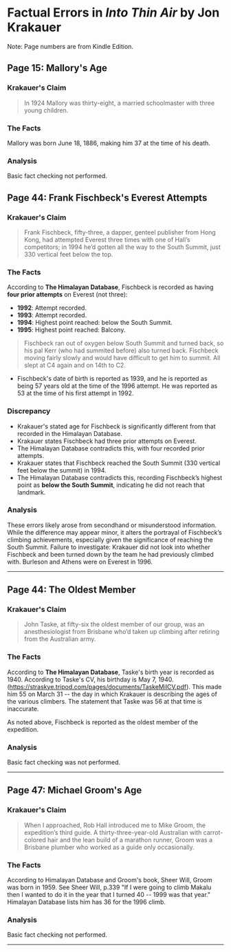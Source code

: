 # Factual Errors in *Into Thin Air* by Jon Krakauer

Note: Page numbers are from Kindle Edition. 

## Page 15: Mallory's Age

### Krakauer's Claim
> In 1924 Mallory was thirty-eight, a married schoolmaster with three young children.

### The Facts
Mallory was born June 18, 1886, making him 37 at the time of his death.

### Analysis
Basic fact checking not performed.


## Page 44: Frank Fischbeck's Everest Attempts

### Krakauer's Claim
> Frank Fischbeck, fifty-three, a dapper, genteel publisher from Hong Kong, had attempted Everest three times with one of Hall’s competitors;
> in 1994 he’d gotten all the way to the South Summit, just 330 vertical feet below the top.

### The Facts
According to **The Himalayan Database**, Fischbeck is recorded as having **four prior attempts** on Everest (not three):  
- **1992**: Attempt recorded.  
- **1993**: Attempt recorded.  
- **1994**: Highest point reached: below the South Summit.  
- **1995**: Highest point reached: Balcony.  

> Fischbeck ran out of oxygen below South Summit and turned back, so his pal Kerr (who had summited before) also turned back. Fischbeck moving fairly slowly and would have difficult to get him to summit. All slept at C4 again and on 14th to C2.
- Fischbeck's date of birth is reported as 1939, and he is reported as being 57 years old at the time of the 1996 attempt.  He was reported as 53 at the time of his first attempt in 1992.


### Discrepancy
- Krakauer's stated age for Fischbeck is significantly different from that recorded in the Himalayan Database.
- Krakauer states Fischbeck had three prior attempts on Everest.
- The Himalayan Database contradicts this, with four recorded prior attempts.
- Krakauer states that Fischbeck reached the South Summit (330 vertical feet below the summit) in 1994.
- The Himalayan Database contradicts this, recording Fischbeck’s highest point as **below the South Summit**, indicating he did not reach that landmark.

### Analysis

These errors likely arose from secondhand or misunderstood information. While the difference may appear minor, it alters the portrayal of Fischbeck’s climbing achievements, especially given the significance of reaching the South Summit.
Failure to investigate: Krakauer did not look into whether Fischbeck and been turned down by the team he had previously climbed with. Burleson and Athens were on Everest in 1996.

---

## Page 44: The Oldest Member

### Krakauer's Claim
> John Taske, at fifty-six the oldest member of our group, was an anesthesiologist from Brisbane who’d taken up climbing after retiring from the Australian army.

### The Facts
According to **The Himalayan Database**, Taske's birth year is recorded as 1940. 
According to Taske's CV, his birthday is May 7, 1940. (https://straskye.tripod.com/pages/documents/TaskeMilCV.pdf).  This made him 55 on March 31 -- the day in which Krakauer 
is describing the ages of the various climbers. The statement that Taske was 56 at that time is inaccurate. 

As noted above, Fischbeck is reported as the oldest member of the expedition.
 
### Analysis
Basic fact checking was not performed. 

---
## Page 47: Michael Groom's Age

### Krakauer's Claim

>When I approached, Rob Hall introduced me to Mike Groom, the expedition’s third guide. A thirty-three-year-old Australian with carrot-colored hair and the lean build of a marathon runner, Groom was a Brisbane plumber who worked as a guide only occasionally.

### The Facts
According to Himalayan Database and Groom's book, Sheer Will, Groom was born in 1959.  See Sheer Will, p.339 "If I were going to climb Makalu then I wanted to do it in the year that I turned 40 -- 1999 was that year."  Himalayan Database lists him has 36 for the 1996 climb. 

### Analysis
Basic fact checking not performed.

---



